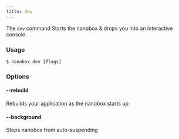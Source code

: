```yaml
---
title: dev
---
```


The `dev` command Starts the nanobox & drops you into an interactive console.

### Usage
```shell
$ nanobox dev [flags]
```

### Options
#### --rebuild
Rebuilds your application as the nanobox starts up

#### --background
Stops nanobox from auto-suspending
